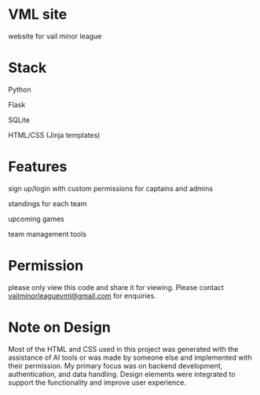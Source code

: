 # VML site

website for vail minor league

# Stack

Python

Flask

SQLite

HTML/CSS (Jinja templates)

# Features

sign up/login with custom permissions for captains and admins

standings for each team

upcoming games

team management tools

# Permission

please only view this code and share it for viewing. Please contact vailminorleaguevml@gmail.com for enquiries.

# Note on Design

Most of the HTML and CSS used in this project was generated with the assistance of AI tools or was made by someone else and implemented with their permission. My primary focus was on backend development, authentication, and data handling. Design elements were integrated to support the functionality and improve user experience.